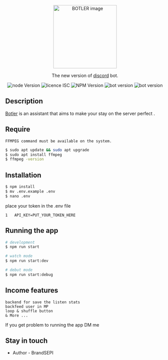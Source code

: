 <p align="center">
  <img src="https://i.imgur.com/SsOunrB.png" width="200" alt="BOTLER image" />
</p>

  <p align="center">The new version of <a href="https://discord.com/" target="_blank">discord</a> bot.</p>
    <p align="center">

<img src="https://img.shields.io/badge/node-v18.14.0-brightgreen" alt="node Version" />
<img src="https://img.shields.io/badge/licence-ISC-green" alt="licence ISC" />
<img src="https://img.shields.io/badge/NPM-9.3.1-blue" alt="NPM Version" />
<img src="https://img.shields.io/badge/bot-v2.1.1-blueviolet" alt="bot version" />
<img src="https://img.shields.io/badge/wakatime-37h00-informational" alt="bot version" />

## Description

[Botler](https://github.com/BrandSEPI/PIWOBOT.git) is an assistant that aims to make your stay on the server perfect .

## Require

```
FFMPEG command must be available on the system.
```

```bash
$ sudo apt update && sudo apt upgrade
$ sudo apt install ffmpeg
$ ffmpeg -version
```

## Installation

```bash
$ npm install
$ mv .env.example .env
$ nano .env
```

place your token in the .env file

```nano
1   API_KEY=PUT_YOUR_TOKEN_HERE
```

## Running the app

```bash
# development
$ npm run start

# watch mode
$ npm run start:dev

# debut mode
$ npm run start:debug
```

## Income features

```
backend for save the listen stats
backfeed user in MP
loop & shuffle button
& More ...

```

If you get problem to running the app DM me

## Stay in touch

- Author - BrandSEPI
